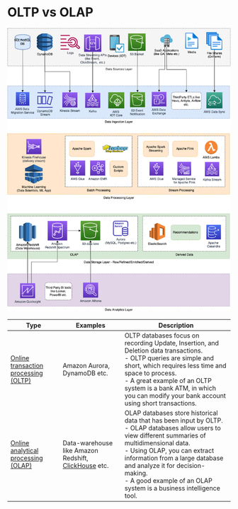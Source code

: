# OLTP vs OLAP

![](../../../2_AWSComponents/AWS-Data-Architecture-ETL-OLTP-OLAP-DataLake.png)

| Type                                                                                                | Examples                                                                        | Description                                                                                                                                                                                                                                                                                                                                 |
|-----------------------------------------------------------------------------------------------------|---------------------------------------------------------------------------------|---------------------------------------------------------------------------------------------------------------------------------------------------------------------------------------------------------------------------------------------------------------------------------------------------------------------------------------------|
| [Online transaction processing (OLTP)](https://en.wikipedia.org/wiki/Online_transaction_processing) | Amazon Aurora, DynamoDB etc.                                                    | OLTP databases focus on recording Update, Insertion, and Deletion data transactions.<br/>- OLTP queries are simple and short, which requires less time and space to process.<br/>- A great example of an OLTP system is a bank ATM, in which you can modify your bank account using short transactions.                                     |
| [Online analytical processing (OLAP)](https://en.wikipedia.org/wiki/Online_analytical_processing)   | Data-warehouse like Amazon Redshift, [ClickHouse](https://clickhouse.com/) etc. | OLAP databases store historical data that has been input by OLTP. <br/>- OLAP databases allow users to view different summaries of multidimensional data. <br/>- Using OLAP, you can extract information from a large database and analyze it for decision-making. <br/>- A good example of an OLAP system is a business intelligence tool. |
